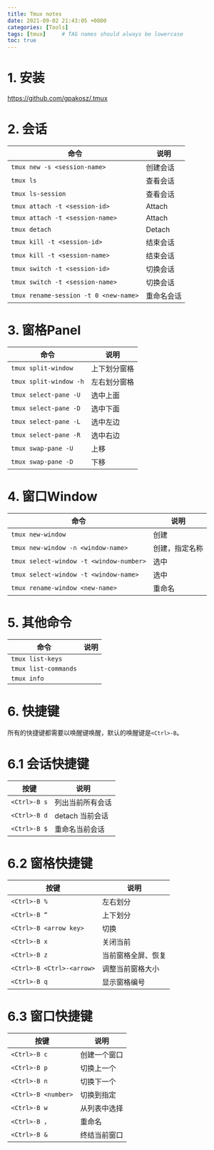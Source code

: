 ```yaml
---
title: Tmux notes
date: 2021-09-02 21:43:05 +0800 
categories: [Tools]
tags: [tmux]     # TAG names should always be lowercase
toc: true
---
```


# 1. 安装
https://github.com/gpakosz/.tmux


# 2. 会话

 命令 | 说明
-- | --
`tmux new -s <session-name>` | 创建会话
`tmux ls` | 查看会话
`tmux ls-session` | 查看会话
`tmux attach -t <session-id>` | Attach
`tmux attach -t <session-name>` | Attach
`tmux detach` | Detach
`tmux kill -t <session-id>` | 结束会话
`tmux kill -t <session-name>` | 结束会话
`tmux switch -t <session-id>` | 切换会话
`tmux switch -t <session-name>` | 切换会话
`tmux rename-session -t 0 <new-name>` | 重命名会话

# 3. 窗格Panel

 命令 | 说明
-- | --
`tmux split-window` | 上下划分窗格
`tmux split-window -h` | 左右划分窗格
`tmux select-pane -U` | 选中上面
`tmux select-pane -D` | 选中下面
`tmux select-pane -L` | 选中左边
`tmux select-pane -R` | 选中右边
`tmux swap-pane -U` | 上移
`tmux swap-pane -D` | 下移

# 4. 窗口Window

 命令 | 说明
-- | --
`tmux new-window` | 创建
`tmux new-window -n <window-name>` | 创建，指定名称
`tmux select-window -t <window-number>` | 选中
`tmux select-window -t <window-name>` | 选中
`tmux rename-window <new-name>` | 重命名

# 5. 其他命令

 命令 | 说明
-- | --
`tmux list-keys` | 
`tmux list-commands` | 
`tmux info` | 

# 6. 快捷键
所有的快捷键都需要以唤醒键唤醒，默认的唤醒键是`<Ctrl>-B`。

# 6.1 会话快捷键

 按键 | 说明
-- | --
`<Ctrl>-B s` | 列出当前所有会话
`<Ctrl>-B d` | detach 当前会话
`<Ctrl>-B $` | 重命名当前会话

# 6.2 窗格快捷键

 按键 | 说明
-- | --
`<Ctrl>-B %` | 左右划分
`<Ctrl>-B “` | 上下划分
`<Ctrl>-B <arrow key>` | 切换
`<Ctrl>-B x` | 关闭当前
`<Ctrl>-B z` | 当前窗格全屏、恢复
`<Ctrl>-B <Ctrl>-<arrow>` | 调整当前窗格大小
`<Ctrl>-B q` | 显示窗格编号

# 6.3 窗口快捷键

 按键 | 说明
-- | --
`<Ctrl>-B c` | 创建一个窗口
`<Ctrl>-B p` | 切换上一个
`<Ctrl>-B n` | 切换下一个
`<Ctrl>-B <number>` | 切换到指定
`<Ctrl>-B w` | 从列表中选择
`<Ctrl>-B ，` | 重命名
`<Ctrl>-B &` | 终结当前窗口

